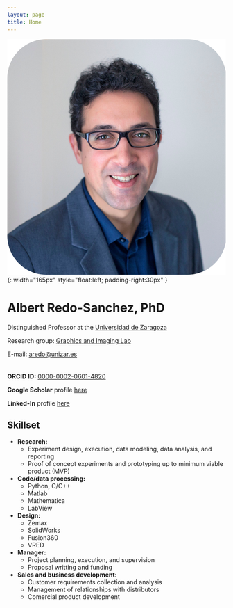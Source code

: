 ```yaml
---
layout: page
title: Home
---
```


![Profile picture](/assets/images/foto_pro.jpg){: width="165px" style="float:left; padding-right:30px" }

# Albert Redo-Sanchez, PhD

Distinguished Professor at the [Universidad de Zaragoza](https://eina.unizar.es/)

Research group: [Graphics and Imaging Lab](https://graphics.unizar.es/)

E-mail: [aredo@unizar.es](mailto:aredo@unizar.es)
\
\
\
**ORCID ID:** [0000-0002-0601-4820](https://orcid.org/0000-0002-0601-4820)

**Google Scholar** profile [here](https://scholar.google.com/citations?user=Wjhap7MAAAAJ&hl=en)

**Linked-In** profile [here](https://www.linkedin.com/in/redosanchez/)


## Skillset

- **Research:**
  - Experiment design, execution, data modeling, data analysis, and reporting
  - Proof of concept experiments and prototyping up to minimum viable product (MVP)
- **Code/data processing:**
  - Python, C/C++
  - Matlab
  - Mathematica
  - LabView
- **Design:**
  - Zemax
  - SolidWorks
  - Fusion360
  - VRED
- **Manager:**
  - Project planning, execution, and supervision
  - Proposal writting and funding
- **Sales and business development:**
  - Customer requirements collection and analysis
  - Management of relationships with distributors
  - Comercial product development
